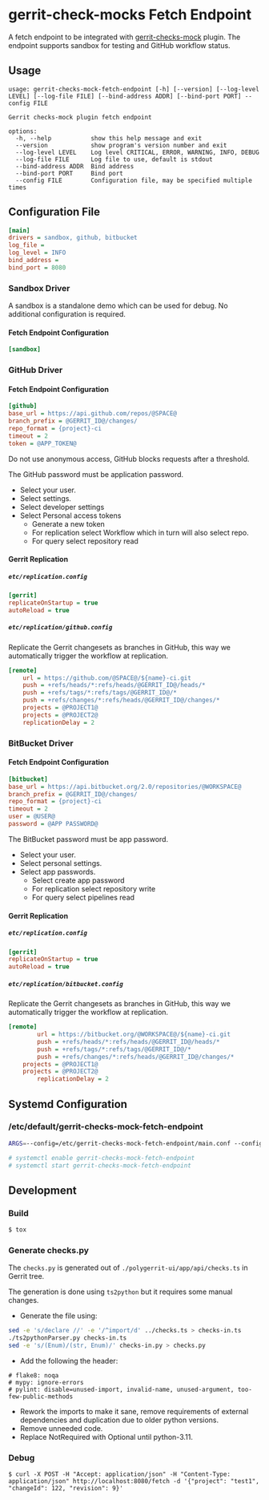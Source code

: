 # gerrit-check-mocks Fetch Endpoint

A fetch endpoint to be integrated with [gerrit-checks-mock](https://github.com/alonbl/gerrit-checks-mock) plugin.
The endpoint supports sandbox for testing and GitHub workflow status.

## Usage

```
usage: gerrit-checks-mock-fetch-endpoint [-h] [--version] [--log-level LEVEL] [--log-file FILE] [--bind-address ADDR] [--bind-port PORT] --config FILE

Gerrit checks-mock plugin fetch endpoint

options:
  -h, --help           show this help message and exit
  --version            show program's version number and exit
  --log-level LEVEL    Log level CRITICAL, ERROR, WARNING, INFO, DEBUG
  --log-file FILE      Log file to use, default is stdout
  --bind-address ADDR  Bind address
  --bind-port PORT     Bind port
  --config FILE        Configuration file, may be specified multiple times
```

## Configuration File

```ini
[main]
drivers = sandbox, github, bitbucket
log_file =
log_level = INFO
bind_address =
bind_port = 8080
```

### Sandbox Driver

A sandbox is a standalone demo which can be used for debug. No additional
configuration is required.

#### Fetch Endpoint Configuration

```ini
[sandbox]
```

### GitHub Driver


#### Fetch Endpoint Configuration

```ini
[github]
base_url = https://api.github.com/repos/@SPACE@
branch_prefix = @GERRIT_ID@/changes/
repo_format = {project}-ci
timeout = 2
token = @APP_TOKEN@
```

Do not use anonymous access, GitHub blocks requests after a threshold.

The GitHub password must be application password.
* Select your user.
* Select settings.
* Select developer settings
* Select Personal access tokens
  * Generate a new token
  * For replication select Workflow which in turn will also select repo.
  * For query select repository read

#### Gerrit Replication

##### `etc/replication.config`

```ini
[gerrit]
replicateOnStartup = true
autoReload = true
```

##### `etc/replication/github.config`

Replicate the Gerrit changesets as branches in GitHub, this way we
automatically trigger the workflow at replication.

```ini
[remote]
	url = https://github.com/@SPACE@/${name}-ci.git
	push = +refs/heads/*:refs/heads/@GERRIT_ID@/heads/*
	push = +refs/tags/*:refs/tags/@GERRIT_ID@/*
	push = +refs/changes/*:refs/heads/@GERRIT_ID@/changes/*
	projects = @PROJECT1@
	projects = @PROJECT2@
	replicationDelay = 2
```

### BitBucket Driver


#### Fetch Endpoint Configuration

```ini
[bitbucket]
base_url = https://api.bitbucket.org/2.0/repositories/@WORKSPACE@
branch_prefix = @GERRIT_ID@/changes/
repo_format = {project}-ci
timeout = 2
user = @USER@
password = @APP PASSWORD@
```

The BitBucket password must be app password.
* Select your user.
* Select personal settings.
* Select app passwords.
  * Select create app password
  * For replication select repository write
  * For query select pipelines read

#### Gerrit Replication

##### `etc/replication.config`

```ini
[gerrit]
replicateOnStartup = true
autoReload = true
```

##### `etc/replication/bitbucket.config`

Replicate the Gerrit changesets as branches in GitHub, this way we
automatically trigger the workflow at replication.

```ini
[remote]
        url = https://bitbucket.org/@WORKSPACE@/${name}-ci.git
        push = +refs/heads/*:refs/heads/@GERRIT_ID@/heads/*
        push = +refs/tags/*:refs/tags/@GERRIT_ID@/*
        push = +refs/changes/*:refs/heads/@GERRIT_ID@/changes/*
	projects = @PROJECT1@
	projects = @PROJECT2@
        replicationDelay = 2
```

## Systemd Configuration

### /etc/default/gerrit-checks-mock-fetch-endpoint

```sh
ARGS=--config=/etc/gerrit-checks-mock-fetch-endpoint/main.conf --config=/etc/gerrit-checks-mock-fetch-endpoint/secrets.conf
```

```sh
# systemctl enable gerrit-checks-mock-fetch-endpoint
# systemctl start gerrit-checks-mock-fetch-endpoint
```

## Development

### Build

```sh
$ tox
```

### Generate checks.py

The `checks.py` is generated out of `./polygerrit-ui/app/api/checks.ts` in
Gerrit tree.

The generation is done using `ts2python` but it requires some manual changes.

* Generate the file using:

```sh
sed -e 's/declare //' -e '/^import/d' ../checks.ts > checks-in.ts
./ts2pythonParser.py checks-in.ts
sed -e 's/(Enum)/(str, Enum)/' checks-in.py > checks.py
```

* Add the following the header:

```
# flake8: noqa
# mypy: ignore-errors
# pylint: disable=unused-import, invalid-name, unused-argument, too-few-public-methods
```

* Rework the imports to make it sane, remove requirements of external
  dependencies and duplication due to older python versions.
* Remove unneeded code.
* Replace NotRequired with Optional until python-3.11.

### Debug

```
$ curl -X POST -H "Accept: application/json" -H "Content-Type: application/json" http://localhost:8080/fetch -d '{"project": "test1", "changeId": 122, "revision": 9}'
```
